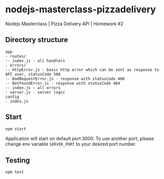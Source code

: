 # nodejs-masterclass-pizzadelivery
Nodejs Masterclass | Pizza Delivery API | Homework #2

## Directory structure

```
app
- routes/
-- index.js - all handlers
- errors/
-- HttpError.js - basic http error which can be sent as response to API user, statusCode 500
-- BadRequestError.js - response with statusCode 400
-- NotFoundError.js - response with statusCode 404
-- index.js - all errors
- server.js - server logic
config
- index.js
```

## Start

```bash
npm start
```

Application will start on default port 3000.
To use another port, please change env variable `SERVER_PORT` to your desired port number.

## Testing

```
npm test
```